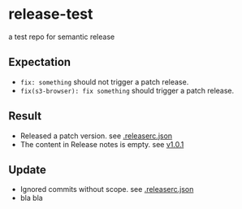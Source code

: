 # release-test
a test repo for semantic release

## Expectation

- `fix: something` should not trigger a patch release.
- `fix(s3-browser): fix something` should trigger a patch release.

## Result

- Released a patch version. see [.releaserc.json](https://github.com/gary-Shen/release-test/blob/main/.releaserc.json#L10)
- The content in Release notes is empty. see [v1.0.1](https://github.com/gary-Shen/release-test/releases/tag/s3-browser%40v1.0.1)

## Update

- Ignored commits without scope. see [.releaserc.json](https://github.com/gary-Shen/release-test/blob/main/.releaserc.json#L10)
- bla bla